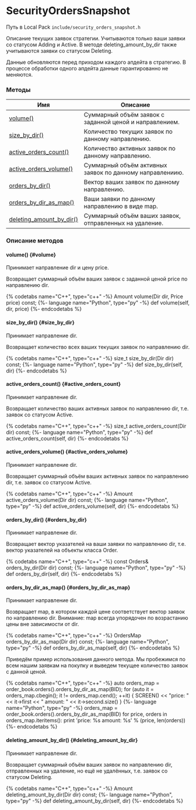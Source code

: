 # SecurityOrdersSnapshot

Путь в Local Pack `include/security_orders_snapshot.h`

Описание текущих заявок стратегии.
Учитываются только ваши заявки со статусом Adding и Active.
В методе deleting_amount_by_dir также учитываются заявки со статусом Deleting.

Данные обновляются перед приходом каждого апдейта в стратегию.
В процессе обработки одного апдейта данные гарантированно не меняются.

### Методы

| Имя | Описание |
| --- | --- |
| [volume()](#volume) | Суммарный объём заявок с заданной ценой и направлением. |
| [size_by_dir()](#size_by_dir) | Количество текущих заявок по данному направлению. |
| [active_orders_count()](#active_orders_count) | Количество активных заявок по данному направлению. |
| [active_orders_volume()](#active_orders_volume) | Суммарный объём активных заявок по данному направлениию. |
| [orders_by_dir()](#orders_by_dir) | Вектор ваших заявок по данному направлению. |
| [orders_by_dir_as_map()](#orders_by_dir_as_map) | Ваши заявки по данному направлению в виде map. |
| [deleting_amount_by_dir()](#deleting_amount_by_dir) | Суммарный объём ваших заявок, отправленных на удаление. |

### Описание методов

#### volume() {#volume}

Принимает направление dir и цену price.

Возвращает суммарный объём ваших заявок с заданной ценой price по направлению dir.

{% codetabs name="C++", type="c++" -%}
Amount volume(Dir dir, Price price) const;
{%- language name="Python", type="py" -%}
def volume(self, dir, price)
{%- endcodetabs %}

#### size_by_dir() {#size_by_dir}

Принимает направление dir.

Возвращает количество всех ваших текущих заявок по направлению dir.

{% codetabs name="C++", type="c++" -%}
size_t size_by_dir(Dir dir) const;
{%- language name="Python", type="py" -%}
def size_by_dir(self, dir)
{%- endcodetabs %}

#### active_orders_count() {#active_orders_count}

Принимает направление dir.

Возвращает количество ваших активных заявок по направлению dir, т.е. заявок со статусом Active.

{% codetabs name="C++", type="c++" -%}
size_t active_orders_count(Dir dir) const;
{%- language name="Python", type="py" -%}
def active_orders_count(self, dir)
{%- endcodetabs %}

#### active_orders_volume() {#active_orders_volume}

Принимает направление dir.

Возвращает суммарный объём ваших активных заявок по направлению dir, т.е. заявок со статусом Active.

{% codetabs name="C++", type="c++" -%}
Amount active_orders_volume(Dir dir) const;
{%- language name="Python", type="py" -%}
def active_orders_volume(self, dir)
{%- endcodetabs %}

#### orders_by_dir() {#orders_by_dir}

Принимает направление dir.

Возвращает вектор указателей на ваши заявки по направлению dir, т.е. вектор указателей на объекты класса Order.

{% codetabs name="C++", type="c++" -%}
const Orders& orders_by_dir(Dir dir) const;
{%- language name="Python", type="py" -%}
def orders_by_dir(self, dir)
{%- endcodetabs %}

#### orders_by_dir_as_map() {#orders_by_dir_as_map}

Принимает направление dir.

Возвращает map, в котором каждой цене соответствует вектор заявок по направлению dir.
Внимание: map всегда упорядочен по возрастанию цены вне зависимости от dir.

{% codetabs name="C++", type="c++" -%}
OrdersMap orders_by_dir_as_map(Dir dir) const;
{%- language name="Python", type="py" -%}
def orders_by_dir_as_map(self, dir)
{%- endcodetabs %}

Приведём пример использования данного метода.
Мы пробежимся по всем нашим заявкам на покупку и выведем текущее количество заявок с данной ценой.

{% codetabs name="C++", type="c++" -%}
auto orders_map = order_book.orders().orders_by_dir_as_map(BID);
for (auto it = orders_map.cbegin(); it != orders_map.cend(); ++it) {
  SCREEN() << "price: " << it->first << " amount: " << it->second.size()
}
{%- language name="Python", type="py" -%}
orders_map = order_book.orders().orders_by_dir_as_map(BID)
for price, orders in orders_map.iteritems():
    print 'price: %s amount: %s' % (price, len(orders))
{%- endcodetabs %}

#### deleting_amount_by_dir() {#deleting_amount_by_dir}

Принимает направление dir.

Возвращает суммарный объём ваших заявок по направлению dir, отправленных на удаление, но ещё не удалённых, т.е. заявок со статусом Deleting.

{% codetabs name="C++", type="c++" -%}
Amount deleting_amount_by_dir(Dir dir) const;
{%- language name="Python", type="py" -%}
def deleting_amount_by_dir(self, dir)
{%- endcodetabs %}
